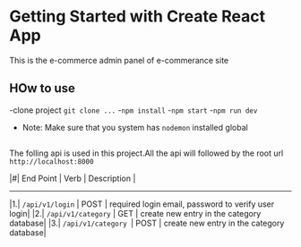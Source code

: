 # Getting Started with Create React App

This is the e-commerce admin panel of e-commerance site

## HOw to use

-clone project `git clone ...` -`npm install` -`npm start` -`npm run dev`

- Note: Make sure that you system has `nodemon` installed global

##

The folling api is used in this project.All the api will followed by the root url `http://localhost:8000`

|#| End Point | Verb | Description |

---

|1.| `/api/v1/login` | POST | required login email, password to verify user login|
|2.| `/api/v1/category` | GET | create new entry in the category database|
|3.| `/api/v1/category `| POST | create new entry in the category database|
